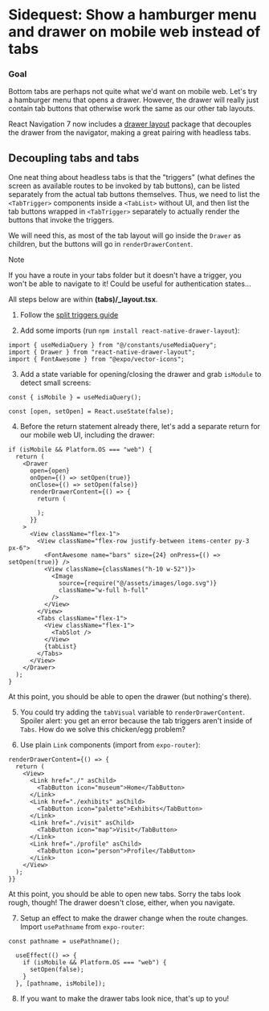 # Sidequest: Show a hamburger menu and drawer on mobile web instead of tabs

### Goal
Bottom tabs are perhaps not quite what we'd want on mobile web. Let's try a hamburger menu that opens a drawer. However, the drawer will really just contain tab buttons that otherwise work the same as our other tab layouts.

React Navigation 7 now includes a [drawer layout](https://reactnavigation.org/docs/drawer-layout/) package that decouples the drawer from the navigator, making a great pairing with headless tabs.

## Decoupling tabs and tabs

One neat thing about headless tabs is that the "triggers" (what defines the screen as available routes to be invoked by tab buttons), can be listed separately from the actual tab buttons themselves. Thus, we need to list the `<TabTrigger>` components inside a `<TabList>` without UI, and then list the tab buttons wrapped in `<TabTrigger>` separately to actually render the buttons that invoke the triggers.

We will need this, as most of the tab layout will go inside the `Drawer` as children, but the buttons will go in `renderDrawerContent`.

> [!NOTE]
> If you have a route in your tabs folder but it doesn't have a trigger, you won't be able to navigate to it! Could be useful for authentication states...

All steps below are within **(tabs)/_layout.tsx**.

1. Follow the [split triggers guide](shared/split-triggers.md)

2. Add some imports (run `npm install react-native-drawer-layout`):

```tsx
import { useMediaQuery } from "@/constants/useMediaQuery";
import { Drawer } from "react-native-drawer-layout";
import { FontAwesome } from "@expo/vector-icons";
```

3. Add a state variable for opening/closing the drawer and grab `isModule` to detect small screens:

```tsx
const { isMobile } = useMediaQuery();

const [open, setOpen] = React.useState(false);
```

4. Before the return statement already there, let's add a separate return for our mobile web UI, including the drawer:

```tsx
if (isMobile && Platform.OS === "web") {
  return (
    <Drawer
      open={open}
      onOpen={() => setOpen(true)}
      onClose={() => setOpen(false)}
      renderDrawerContent={() => {
        return (
          
        );
      }}
    >
      <View className="flex-1">
        <View className="flex-row justify-between items-center py-3 px-6">
          <FontAwesome name="bars" size={24} onPress={() => setOpen(true)} />
          <View className={classNames("h-10 w-52")}>
            <Image
              source={require("@/assets/images/logo.svg")}
              className="w-full h-full"
            />
          </View>
        </View>
        <Tabs className="flex-1">
          <View className="flex-1">
            <TabSlot />
          </View>
          {tabList}
        </Tabs>
      </View>
    </Drawer>
  );
}
```

At this point, you should be able to open the drawer (but nothing's there).

5. You could try adding the `tabVisual` variable to `renderDrawerContent`. Spoiler alert: you get an error because the tab triggers aren't inside of `Tabs`. How do we solve this chicken/egg problem?

6. Use plain `Link` components (import from `expo-router`):

```tsx
renderDrawerContent={() => {
  return (
    <View>
      <Link href="./" asChild>
        <TabButton icon="museum">Home</TabButton>
      </Link>
      <Link href="./exhibits" asChild>
        <TabButton icon="palette">Exhibits</TabButton>
      </Link>
      <Link href="./visit" asChild>
        <TabButton icon="map">Visit</TabButton>
      </Link>
      <Link href="./profile" asChild>
        <TabButton icon="person">Profile</TabButton>
      </Link>
    </View>
  );
}}
```

At this point, you should be able to open new tabs. Sorry the tabs look rough, though! The drawer doesn't close, either, when you navigate.

7. Setup an effect to make the drawer change when the route changes. Import `usePathname` from `expo-router`:

```tsx
const pathname = usePathname();

  useEffect(() => {
    if (isMobile && Platform.OS === "web") {
      setOpen(false);
    }
  }, [pathname, isMobile]);
```

8. If you want to make the drawer tabs look nice, that's up to you!